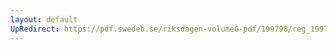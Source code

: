 ```yaml
---
layout: default
UpRedirect: https://pdf.swedeb.se/riksdagen-volumeG-pdf/199798/reg_199798/reg_199798_0509.pdf
---
```

